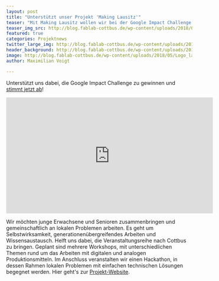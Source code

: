 ```yaml
---
layout: post
title: "Unterstützt unser Projekt 'Making Lausitz'"
teaser: "Mit Making Lausitz wollen wir bei der Google Impact Challenge abräumen und den Lausitzer Strukturwandel gestalten"
teaser_img_src: http://blog.fablab-cottbus.de/wp-content/uploads/2018/05/Logo_lang_wei%C3%9F-auf-schwarz-1080x675.png
featured: true
categories: Projektnews
twitter_large_img: http://blog.fablab-cottbus.de/wp-content/uploads/2018/05/Logo_lang_wei%C3%9F-auf-schwarz-1080x675.png
header_background: http://blog.fablab-cottbus.de/wp-content/uploads/2018/05/Logo_lang_wei%C3%9F-auf-schwarz-1080x675.png
image: http://blog.fablab-cottbus.de/wp-content/uploads/2018/05/Logo_lang_wei%C3%9F-auf-schwarz-1080x675.png
author: Maximilian Voigt

---
```

Unterstützt uns dabei, die Google Impact Challenge zu gewinnen und <a href="https://impactchallenge.withgoogle.com/deutschland2018/charities/fablab-cottbus" target="_blank" rel="noopener">stimmt jetzt ab</a>!

<div class="video"><iframe src="https://www.youtube-nocookie.com/embed/ZOIwpzzklo8?rel=0" width="560" height="315" frameborder="0" allowfullscreen="allowfullscreen"></iframe></div>

Wir möchten junge Erwachsene und Senioren zusammenbringen und gemeinschaftlich an lokalen Problemen arbeiten. 
Es geht um Selbstwirksamkeit, generationenübergreifendes Arbeiten und Wissensaustausch. Helft uns dabei, die Veranstaltungsreihe nach Cottbus
 zu bringen. Geplant sind mehrere Workshops, mit unterschiedlichen Themen rund um das Arbeiten mit digitalen und analogen Produktionsmitteln.
 Im Anschluss veranstalten wir einen Hackathon, in dessen Rahmen lokalen Problemen mit einfachen technischen Lösungen begegnet werden. 
Hier geht's zur <a href="http://making-lausitz.de/" target="_blank" rel="noopener">Projekt-Website</a>.

